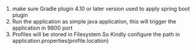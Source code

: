 1. make sure Gradle plugin 4.10 or later version used to apply spring boot plugin
2. Run the application as simple java application, this will trigger the application in 9800 port
3. Profiles will be stored in Filesystem.So Kindly configure the path in application.properties(profile.location)